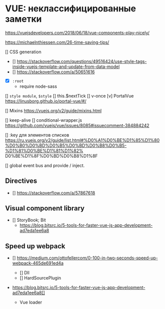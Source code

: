 # VUE: неклассифицированные заметки

https://vuejsdevelopers.com/2018/06/18/vue-components-play-nicely/



https://michaelnthiessen.com/26-time-saving-tips/

[] CSS generation
  - [] https://stackoverflow.com/questions/49516424/use-style-tags-inside-vuejs-template-and-update-from-data-model
  - [] https://stackoverflow.com/a/50651616
  - [x] `:root`
    - require node-sass

[] `style module`, `$style`
[] this.$nextTick
[] v-once
[v] PortalVue
  https://linusborg.github.io/portal-vue/#/

[] Mixins
  https://vuejs.org/v2/guide/mixins.html

[] keep-alive
[] conditional-wrapper.js
  https://github.com/vuejs/vue/issues/8085#issuecomment-384884242

[] :key для элементов списков
  https://ru.vuejs.org/v2/guide/list.html#%D0%A1%D0%BE%D1%85%D1%80%D0%B0%D0%BD%D0%B5%D0%BD%D0%B8%D0%B5-%D1%81%D0%BE%D1%81%D1%82%
D0%BE%D1%8F%D0%BD%D0%B8%D1%8F

[] global event bus and provide / inject.

## Directives

- [] https://stackoverflow.com/a/57867618

## Visual component library
  - [] StoryBook; Bit
    - https://blog.bitsrc.io/5-tools-for-faster-vue-js-app-development-ad7eda1ee6a8

## Speed up webpack

* []  https://medium.com/ottofellercom/0-100-in-two-seconds-speed-up-webpack-465de691ed4a
  - [] Dll
  - [] HardSourcePlugin

* https://blog.bitsrc.io/5-tools-for-faster-vue-js-app-development-ad7eda1ee6a8[]
  - Vue loader
